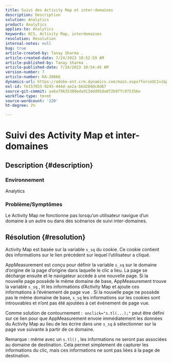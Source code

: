 ```yaml
---
title: Suivi des Activity Map et inter-domaines
description: Description
solution: Analytics
product: Analytics
applies-to: Analytics
keywords: KCS, Activity Map, interdomaines
resolution: Resolution
internal-notes: null
bug: true
article-created-by: Tanay Sharma .
article-created-date: 7/24/2023 10:52:59 AM
article-published-by: Tanay Sharma .
article-published-date: 7/24/2023 10:54:45 AM
version-number: 7
article-number: KA-20866
dynamics-url: https://adobe-ent.crm.dynamics.com/main.aspx?forceUCI=1&pagetype=entityrecord&etn=knowledgearticle&id=82ae1840-102a-ee11-bdf4-6045bd006239
exl-id: fe157855-9245-444d-ae2a-bbd28ddc8d67
source-git-commit: aa6a79635380eda913ddd95da0f2b97fc975356e
workflow-type: tm+mt
source-wordcount: '220'
ht-degree: 2%

---
```


# Suivi des Activity Map et inter-domaines

## Description {#description}


### Environnement

Analytics

### Problème/Symptômes

Le Activity Map ne fonctionne pas lorsqu’un utilisateur navigue d’un domaine à un autre ou dans des scénarios de suivi inter-domaines.


## Résolution {#resolution}


Activity Map est basée sur la variable `s_sq` du cookie. Ce cookie contient des informations sur le lien précédent sur lequel l’utilisateur a cliqué.

AppMeasurement est conçu pour définir la variable `s_sq` sur le domaine d’origine de la page d’origine dans laquelle le clic a lieu. La page se décharge ensuite et le navigateur accède à une nouvelle page. Si la nouvelle page possède le même domaine de base, AppMeasurement trouve la variable `s_sq` , lit les informations d’Activity Map et ajoute ces informations à l’événement de page vue . Si la nouvelle page ne possède pas le même domaine de base, `s_sq` les informations sur les cookies sont introuvables et n’ont pas été ajoutées à cet événement de page vue.

Comme solution de contournement :  `onclick="s.tl(...);"` peut être défini sur ce lien pour que AppMeasurement envoie immédiatement les données du Activity Map au lieu de les écrire dans une `s_sq` à sélectionner sur la page vue suivante à partir de ce domaine.



Remarque : même avec un `s.tl()` , les informations ne seront pas associées au domaine de destination. Cela permet simplement de capturer les informations du clic, mais ces informations ne sont pas liées à la page de destination.
